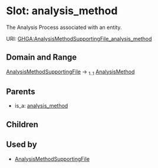 
# Slot: analysis_method


The Analysis Process associated with an entity.

URI: [GHGA:AnalysisMethodSupportingFile_analysis_method](https://w3id.org/GHGA/AnalysisMethodSupportingFile_analysis_method)


## Domain and Range

[AnalysisMethodSupportingFile](AnalysisMethodSupportingFile.md) &#8594;  <sub>1..1</sub> [AnalysisMethod](AnalysisMethod.md)

## Parents

 *  is_a: [analysis_method](analysis_method.md)

## Children


## Used by

 * [AnalysisMethodSupportingFile](AnalysisMethodSupportingFile.md)
